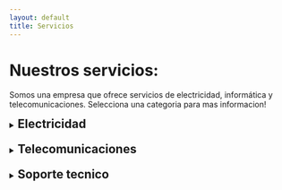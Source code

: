 ```yaml
---
layout: default
title: Servicios
---
```


# Nuestros servicios:

Somos una empresa que ofrece servicios de electricidad, informática y telecomunicaciones. Selecciona una categoria para mas informacion!

<!-- HTML -->

<!-- block 1 -->
<details style="margin-bottom: 10px">
	<summary style="margin-bottom: 10px">
		<h2 style="display:inline;">
		Electricidad
		</h2>
	</summary>
	
	<p>
	&#9679; Diseño de proyectos eléctricos residenciales, comerciales e industriales, canalización y distribución industrial.  
	</p>

	<p>
	&#9679; Mantenimiento de equipos de generación de eléctrica, CNC, tornos radiales, horizontales, verticales, hornos industriales de pintura electroestática, troqueles, máquinas de inyección de plástico, entre otros.  
	</p>
	
	<p>
	&#9679; Diseño e instalación de controles eléctricos.
	</p>
	
	<img src="https://www.electricistasdelafuentemadrid.com/wp-content/uploads/2017/12/tres-puntos-clave-que-debera-verificar-al-contratar-a-un-electricista.jpg">
</details>

<!-- block 2 -->
<details style="margin-bottom: 10px">
	<summary style="margin-bottom: 10px">
		<h2 style="display:inline;">
		Telecomunicaciones
		</h2>
	</summary>
	
	<p>
	&#9679; Operaciones de redes:   
	Servicios de mantenimiento de redes y análisis de incidencias. Realización de instalaciones de clima y energía en CPD-Centros de conmutación. Ingeniería de obras y proyectos llave en mano.
	</p>
	
	<p>
	&#9679; Mantenimiento de equipos:   
	Análisis de interferencias, instalación, mantenimiento y comisionado de equipos. Análisis de incidencias y estadísticas de llamadas. Mantenimiento de campos electromagnéticos.
	</p>
	
	<p>
	&#9679; Suministros energéticos:   
	Instalación de equipos portátiles de energía. Desarrollo de energías renovables: sistemas eólicos, solares, pilas de combustible.
	</p>
	
	<p>
	&#9679; Servicios al cliente:   
	Viabilidad de instalación de repetidores. Mantenimiento preventivo y correctivo de repetidores.
	</p>
	
	<p>
	&#9679; Monitorización de redes:   
	Gestión de accesos. Servicios Help desk atención incidencias.
	</p>
	
	<p>
	&#9679; Operaciones móviles:   
	Estudios y análisis para mejora de cobertura. Servicios de transporte e instalación de unidades móviles.
	</p>
	
	<p>
	&#9679; Mantenimiento de inmuebles:   
	Servicios de mantenimiento preventivo, correctivo, conductivo y predictivo. Mantenimiento de inmuebles dispersos. Reposición de clima, fontanería, electricidad, etc. Incidencias. Diseño e instalación de sistemas. Ejecución de obra. Mantenimiento de elevadores.
	</p>
	
	<p>
	&#9679; Limpieza de inmuebles:   
	Servicios de limpieza y desinfección de tuberías, depósitos y circuitos de aire. Limpieza general, especial y de escaleras mecánicas.
	</p>
	
	<p>
	&#9679; Seguridad de inmuebles:   
	Servicios de vigilantes armados o sin armar, seguridad itinerante, seguridad de instalaciones y soluciones logísticas en lugares o situaciones de alto riesgo. Servicios de seguridad de escolta, sistemas anti-intrusión y detección perimetral, control de acceso.
	</p>
	
	<p>
	&#9679; Medio ambiente:   
	Certificados medioambientales de destrucción. Gestión de residuos. Higiene ambiental de las instalaciones. Control de plagas.
	</p>
	
	<p>
	&#9679; Servicios de soporte:   
	Servicios de montaje y desmontaje de mobiliario. Inventario y reposición de almacenes. Registro, clasificación y entrega de documentos. Valija. Atención telefónica y gestión de reclamaciones. Compra de material. Control de accesos.
	</p>
	
	<p>
	&#9679; Facility Management:   
	Propuesta de mejora del servicio, auditorías y consultoría técnica. Control de proveedores. Gestión de inmuebles y residuos.
	</p>
	
	<img src="https://t3.ftcdn.net/jpg/00/85/49/70/360_F_85497025_rOkXkFImC8GZXtXTICTSBXAMWgMU83Mq.jpg">
</details>

<!-- block 3 -->
<details>
	<summary style="margin-bottom: 10px">
		<h2 style="display:inline;">
		Soporte tecnico
		</h2>
	</summary>

	<p>
	&#9679; Redes informáticas, análisis, tendido y mantenimiento de las mismas. Instalación de servidores, rack y antenas, manipulación de programas para auditoria informática, hardware y software para computadores.  
	</p>
	
	<p>
	&#9679; Sistemas operativos con licenciamiento por volumen a nivel empresarial y hogareño herramientas informáticas, programas ofimáticos en entornos Windows, Linux, MacOS, y programación para la optimización de sistemas operativos adecuados al hardwaren instalado, asesorías para proyectos de oficinas, empresariales y demás.  
	</p>
	
	<p>
	&#9679; Reparación, mantenimiento, instalación y programación de equipos, (computadores, impresoras, routers, rack, módems), redes para entorno Microsoft Windows para oficinas comerciales, logística y armado de equipos.  
	</p>
	
	<p>
	&#9679; Repotenciación de equipos, personalización y ajuste de hardware a adecuados a las necesidades de los clientes.
	</p>
	
	<img src="https://media.istockphoto.com/id/471199041/photo/open-desktop-computer.jpg?s=612x612&w=0&k=20&c=Q1tsMNY7ca1PUmOFzz65G-rh84-eihapxizHeKZVrSE=">	
</details>
